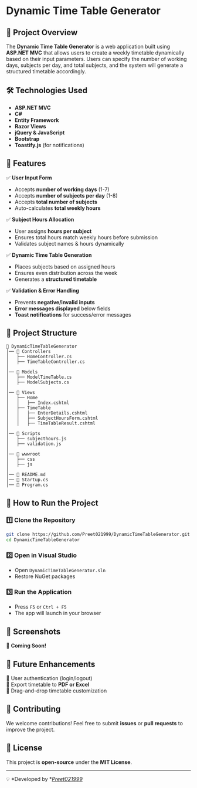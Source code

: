 # Dynamic Time Table Generator

## 📌 Project Overview

The **Dynamic Time Table Generator** is a web application built using **ASP.NET MVC** that allows users to create a weekly timetable dynamically based on their input parameters. Users can specify the number of working days, subjects per day, and total subjects, and the system will generate a structured timetable accordingly.

## 🛠️ Technologies Used

- **ASP.NET MVC**
- **C#**
- **Entity Framework**
- **Razor Views**
- **jQuery & JavaScript**
- **Bootstrap**
- **Toastify.js** (for notifications)

## 🚀 Features

✅ **User Input Form**

- Accepts **number of working days** (1-7)
- Accepts **number of subjects per day** (1-8)
- Accepts **total number of subjects**
- Auto-calculates **total weekly hours**

✅ **Subject Hours Allocation**

- User assigns **hours per subject**
- Ensures total hours match weekly hours before submission
- Validates subject names & hours dynamically

✅ **Dynamic Time Table Generation**

- Places subjects based on assigned hours
- Ensures even distribution across the week
- Generates a **structured timetable**

✅ **Validation & Error Handling**

- Prevents **negative/invalid inputs**
- **Error messages displayed** below fields
- **Toast notifications** for success/error messages

## 📂 Project Structure

```
📂 DynamicTimeTableGenerator
│── 📁 Controllers
│   ├── HomeController.cs
│   ├── TimeTableController.cs
│
│── 📁 Models
│   ├── ModelTimeTable.cs
│   ├── ModelSubjects.cs
│
│── 📁 Views
│   ├── Home
│   │   ├── Index.cshtml
│   ├── TimeTable
│   │   ├── EnterDetails.cshtml
│   │   ├── SubjectHoursForm.cshtml
│   │   ├── TimeTableResult.cshtml
│
│── 📁 Scripts
│   ├── subjecthours.js
│   ├── validation.js
│
│── 📁 wwwroot
│   ├── css
│   ├── js
│
│── 📄 README.md
│── 📄 Startup.cs
│── 📄 Program.cs
```

## 🎯 How to Run the Project

### 1️⃣ Clone the Repository

```sh
git clone https://github.com/Preet021999/DynamicTimeTableGenerator.git
cd DynamicTimeTableGenerator
```

### 2️⃣ Open in Visual Studio

- Open `DynamicTimeTableGenerator.sln`
- Restore NuGet packages

### 3️⃣ Run the Application

- Press `F5` or `Ctrl + F5`
- The app will launch in your browser

## 📸 Screenshots

📌 **Coming Soon!**

## 📝 Future Enhancements

🔹 User authentication (login/logout)\
🔹 Export timetable to **PDF or Excel**\
🔹 Drag-and-drop timetable customization

## 🤝 Contributing

We welcome contributions! Feel free to submit **issues** or **pull requests** to improve the project.

## 📄 License

This project is **open-source** under the **MIT License**.

---

💡 *Developed by *[*Preet021999*](https://github.com/Preet021999)

